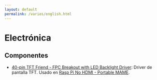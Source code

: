 ```yaml
---
layout: default
permalink: /varios/english.html
---
```


# Electrónica

## Componentes

* [40-pin TFT Friend - FPC Breakout with LED Backlight Driver](https://www.adafruit.com/product/1932): Driver de pantalla TFT. Usado en [Rasp Pi No HDMI - Portable MAME](https://www.youtube.com/watch?v=x0EGnydxxf4).
